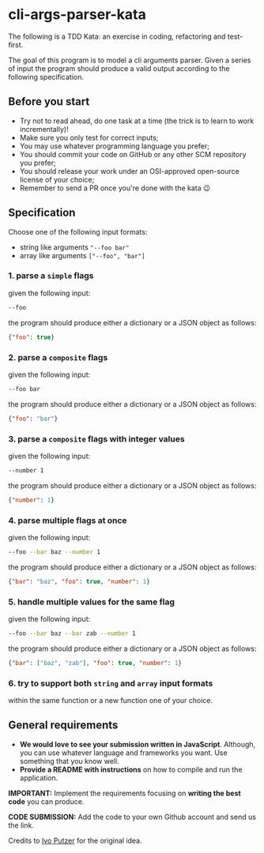 cli-args-parser-kata
===
The following is a TDD Kata: an exercise in coding, refactoring and test-first.

The goal of this program is to model a cli arguments parser. Given a series of input the program should produce a valid output according to the following specification.

## Before you start
- Try not to read ahead, do one task at a time (the trick is to learn to work incrementally)!
- Make sure you only test for correct inputs;
- You may use whatever programming language you prefer;
- You should commit your code on GitHub or any other SCM repository you prefer;
- You should release your work under an OSI-approved open-source license of your choice;
- Remember to send a PR once you're done with the kata 😉

## Specification
Choose one of the following input formats:
- string like arguments `"--foo bar"`
- array like arguments `["--foo", "bar"]`

### 1. parse a `simple` flags
  given the following input:
  ```sh
  --foo
  ```
  the program should produce either a dictionary or a JSON object as follows:
  ```JSON
  {"foo": true}
  ```

### 2. parse a `composite` flags
  given the following input:
  ```sh
  --foo bar
  ```
  the program should produce either a dictionary or a JSON object as follows:
  ```JSON
  {"foo": "bar"}
  ```

### 3. parse a `composite` flags with integer values
  given the following input:
  ```sh
  --number 1
  ```
  the program should produce either a dictionary or a JSON object as follows:
  ```JSON
  {"number": 1}
  ```

### 4. parse multiple flags at once
  given the following input:
  ```sh
  --foo --bar baz --number 1
  ```
  the program should produce either a dictionary or a JSON object as follows:
  ```JSON
  {"bar": "baz", "foo": true, "number": 1}
  ```

### 5. handle multiple values for the same flag
  given the following input:
  ```sh
  --foo --bar baz --bar zab --number 1
  ```
  the program should produce either a dictionary or a JSON object as follows:
  ```JSON
  {"bar": ["baz", "zab"], "foo": true, "number": 1}
  ```

### 6. try to support both `string` and `array` input formats
within the same function or a new function one of your choice.


## General requirements
- **We would love to see your submission written in JavaScript**. Although, you can use whatever language and frameworks you want. Use something that you know well.
- **Provide a README with instructions** on how to compile and run the application.

**IMPORTANT:**  Implement the requirements focusing on **writing the best code** you can produce.

**CODE SUBMISSION:** Add the code to your own Github account and send us the link.

Credits to [Ivo Putzer](https://github.com/ivoputzer) for the original idea.
